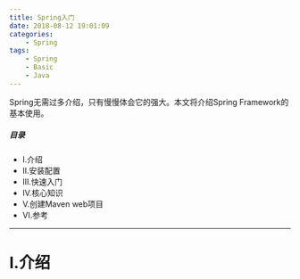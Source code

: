 ```yaml
---
title: Spring入门
date: 2018-08-12 19:01:09
categories:
    - Spring
tags:
    - Spring
    - Basic
    - Java
---
```


Spring无需过多介绍，只有慢慢体会它的强大。本文将介绍Spring Framework的基本使用。

<!-- more -->

##### 目录
+ I.介绍
+ II.安装配置
+ III.快速入门
+ IV.核心知识
+ V.创建Maven web项目
+ VI.参考

---

# I.介绍